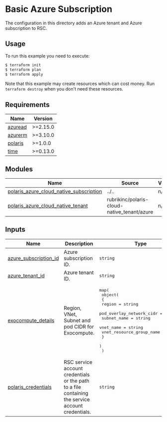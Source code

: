 # Basic Azure Subscription
The configuration in this directory adds an Azure tenant and Azure subscription to RSC.

## Usage
To run this example you need to execute:
```bash
$ terraform init
$ terraform plan
$ terraform apply
```
Note that this example may create resources which can cost money. Run `terraform destroy` when you don't need these
resources.

<!-- BEGIN_TF_DOCS -->
## Requirements

| Name | Version |
|------|---------|
| <a name="requirement_azuread"></a> [azuread](#requirement\_azuread) | >=2.15.0 |
| <a name="requirement_azurerm"></a> [azurerm](#requirement\_azurerm) | >=3.10.0 |
| <a name="requirement_polaris"></a> [polaris](#requirement\_polaris) | >=1.0.0 |
| <a name="requirement_time"></a> [time](#requirement\_time) | >=0.13.0 |

## Modules

| Name | Source | Version |
|------|--------|---------|
| <a name="module_polaris_azure_cloud_native_subscription"></a> [polaris\_azure\_cloud\_native\_subscription](#module\_polaris\_azure\_cloud\_native\_subscription) | ../.. | n/a |
| <a name="module_polaris_azure_cloud_native_tenant"></a> [polaris\_azure\_cloud\_native\_tenant](#module\_polaris\_azure\_cloud\_native\_tenant) | rubrikinc/polaris-cloud-native_tenant/azure | n/a |

## Inputs

| Name | Description | Type | Default | Required |
|------|-------------|------|---------|:--------:|
| <a name="input_azure_subscription_id"></a> [azure\_subscription\_id](#input\_azure\_subscription\_id) | Azure subscription ID. | `string` | n/a | yes |
| <a name="input_azure_tenant_id"></a> [azure\_tenant\_id](#input\_azure\_tenant\_id) | Azure tenant ID. | `string` | n/a | yes |
| <a name="input_exocompute_details"></a> [exocompute\_details](#input\_exocompute\_details) | Region, VNet, Subnet and pod CIDR for Exocompute. | <pre>map(<br/>    object(<br/>      {<br/>        region                   = string<br/>        pod_overlay_network_cidr = string<br/>        subnet_name              = string<br/>        vnet_name                = string<br/>        vnet_resource_group_name = string<br/>      }<br/>    )<br/>  )</pre> | `{}` | no |
| <a name="input_polaris_credentials"></a> [polaris\_credentials](#input\_polaris\_credentials) | RSC service account credentials or the path to a file containing the service account credentials. | `string` | n/a | yes |
<!-- END_TF_DOCS -->
